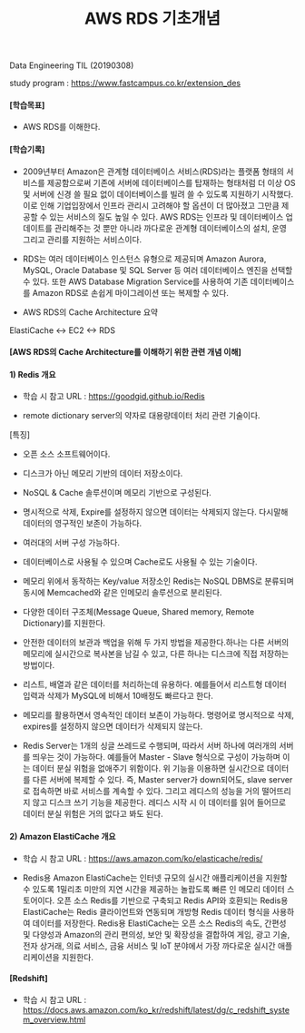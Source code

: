 ﻿---
layout: post
title: "AWS RDS 기초개념"
tags: [Data Engineering]
comments: true
---

Data Engineering TIL (20190308)

study program : https://www.fastcampus.co.kr/extension_des


#### [학습목표]

- AWS RDS를 이해한다.


#### [학습기록]

- 2009년부터 Amazon은 관계형 데이터베이스 서비스(RDS)라는 플랫폼 형태의 서비스를 제공함으로써 기존에 서버에 데이터베이스를 탑재하는 형태처럼 더 이상 OS 및 서버에 신경 쓸 필요 없이 데이터베이스를 빌려 쓸 수 있도록 지원하기 시작했다. 이로 인해 기업입장에서 인프라 관리시 고려해야 할 옵션이 더 많아졌고 그만큼 제공할 수 있는 서비스의 질도 높일 수 있다. AWS RDS는 인프라 및 데이터베이스 업데이트를 관리해주는 것 뿐만 아니라 까다로운 관계형 데이터베이스의 설치, 운영 그리고 관리를 지원하는 서비스이다.


- RDS는 여러 데이터베이스 인스턴스 유형으로 제공되며 Amazon Aurora, MySQL, Oracle Database 및 SQL Server 등 여러 데이터베이스 엔진을 선택할 수 있다. 또한 AWS Database Migration Service를 사용하여 기존 데이터베이스를 Amazon RDS로 손쉽게 마이그레이션 또는 복제할 수 있다.


- AWS RDS의 Cache Architecture 요약


ElastiCache <-> EC2 <-> RDS


#### [AWS RDS의 Cache Architecture를 이해하기 위한 관련 개념 이해]

#### 1) Redis 개요

- 학습 시 참고 URL : https://goodgid.github.io/Redis


- remote dictionary server의 약자로 대용량데이터 처리 관련 기술이다.


[특징]

- 오픈 소스 소프트웨어이다.


- 디스크가 아닌 메모리 기반의 데이터 저장소이다.


- NoSQL & Cache 솔루션이며 메모리 기반으로 구성된다.


- 명시적으로 삭제, Expire를 설정하지 않으면 데이터는 삭제되지 않는다. 다시말해 데이터의 영구적인 보존이 가능하다.


- 여러대의 서버 구성 가능하다.


- 데이터베이스로 사용될 수 있으며 Cache로도 사용될 수 있는 기술이다.


- 메모리 위에서 동작하는 Key/value 저장소인 Redis는 NoSQL DBMS로 분류되며 동시에 Memcached와 같은 인메모리 솔루션으로 분리된다.


- 다양한 데이터 구조체(Message Queue, Shared memory, Remote Dictionary)를 지원한다.


- 안전한 데이터의 보관과 백업을 위해 두 가지 방법을 제공한다.하나는 다른 서버의 메모리에 실시간으로 복사본을 남길 수 있고, 다른 하나는 디스크에 직접 저장하는 방법이다.


- 리스트, 배열과 같은 데이터를 처리하는데 유용하다. 예를들어서 리스트형 데이터 입력과 삭제가 MySQL에 비해서 10배정도 빠르다고 한다.


- 메모리를 활용하면서 영속적인 데이터 보존이 가능하다. 명령어로 명시적으로 삭제, expires를 설정하지 않으면 데이터가 삭제되지 않는다.


- Redis Server는 1개의 싱글 쓰레드로 수행되며, 따라서 서버 하나에 여러개의 서버를 띄우는 것이 가능하다. 예를들어 Master - Slave 형식으로 구성이 가능하며 이는 데이터 분실 위험을 없애주기 위함이다. 위 기능을 이용하면 실시간으로 데이터를 다른 서버에 복제할 수 있다. 즉, Master server가 down되어도, slave server로 접속하면 바로 서비스를 계속할 수 있다. 그리고 레디스의 성능을 거의 떨어뜨리지 않고 디스크 쓰기 기능을 제공한다. 레디스 시작 시 이 데이터를 읽어 들어므로 데이터 분실 위험은 거의 없다고 봐도 된다.



#### 2) Amazon ElastiCache 개요

- 학습 시 참고 URL : https://aws.amazon.com/ko/elasticache/redis/


- Redis용 Amazon ElastiCache는 인터넷 규모의 실시간 애플리케이션을 지원할 수 있도록 1밀리초 미만의 지연 시간을 제공하는 놀랍도록 빠른 인 메모리 데이터 스토어이다. 오픈 소스 Redis를 기반으로 구축되고 Redis API와 호환되는 Redis용 ElastiCache는 Redis 클라이언트와 연동되며 개방형 Redis 데이터 형식을 사용하여 데이터를 저장한다. Redis용 ElastiCache는 오픈 소스 Redis의 속도, 간편성 및 다양성과 Amazon의 관리 편의성, 보안 및 확장성을 결합하여 게임, 광고 기술, 전자 상거래, 의료 서비스, 금융 서비스 및 IoT 분야에서 가장 까다로운 실시간 애플리케이션을 지원한다.


#### [Redshift]

- 학습 시 참고 URL : https://docs.aws.amazon.com/ko_kr/redshift/latest/dg/c_redshift_system_overview.html
